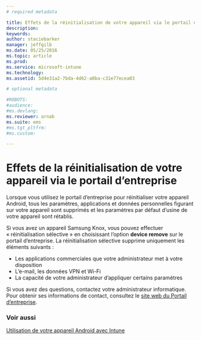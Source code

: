 ```yaml
---
# required metadata

title: Effets de la réinitialisation de votre appareil via le portail d’entreprise | Microsoft Intune
description:
keywords:
author: staciebarker
manager: jeffgilb
ms.date: 05/25/2016
ms.topic: article
ms.prod:
ms.service: microsoft-intune
ms.technology:
ms.assetid: 5d4e31a2-7bda-4d62-a0ba-c31e77ecea03

# optional metadata

#ROBOTS:
#audience:
#ms.devlang:
ms.reviewer: arnab
ms.suite: ems
#ms.tgt_pltfrm:
#ms.custom:

---
```



# Effets de la réinitialisation de votre appareil via le portail d’entreprise

Lorsque vous utilisez le portail d’entreprise pour réinitialiser votre appareil Android, tous les paramètres, applications et données personnelles figurant sur votre appareil sont supprimés et les paramètres par défaut d’usine de votre appareil sont rétablis.

Si vous avez un appareil Samsung Knox, vous pouvez effectuer « réinitialisation sélective » en choisissant l’option **device remove** sur le portail d’entreprise. La réinitialisation sélective supprime uniquement les éléments suivants :

- Les applications commerciales que votre administrateur met à votre disposition
- L’e-mail, les données VPN et Wi-Fi
- La capacité de votre administrateur d’appliquer certains paramètres

Si vous avez des questions, contactez votre administrateur informatique. Pour obtenir ses informations de contact, consultez le [site web du Portail d’entreprise](http://portal.manage.microsoft.com).

### Voir aussi
[Utilisation de votre appareil Android avec Intune](using-your-android-device-with-intune.md)

<!--HONumber=Jun16_HO2-->



